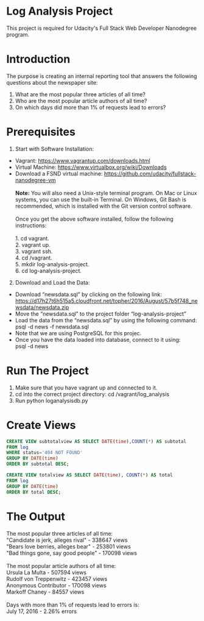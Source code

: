 # Log Analysis Project
This project is required for Udacity's Full Stack Web Developer Nanodegree program.

# Introduction
The purpose is creating an internal reporting tool that answers the following questions about the newspaper site:
1. What are the most popular three articles of all time?
2. Who are the most popular article authors of all time?
3. On which days did more than 1% of requests lead to errors?

# Prerequisites
1. Start	with	Software	Installation:
* Vagrant:	https://www.vagrantup.com/downloads.html	
* Virtual	Machine:	https://www.virtualbox.org/wiki/Downloads	
* Download	a	FSND	virtual	machine:	https://github.com/udacity/fullstack-nanodegree-vm	
<br /> __Note:__ You	will	also	need	a	Unix-style	terminal	program.	On	Mac	or	Linux	systems,	you	can	use	the	built-in	Terminal.	On	Windows, Git	Bash is recommended,	which	is	installed	with	the	Git	version	control	software.	
<br />Once	you	get	the	above	software	installed,	follow	the	following	instructions:	
<br />1. cd vagrant.
<br />2. vagrant up.
<br />3. vagrant ssh. 
<br />4. cd /vagrant.
<br />5. mkdir log-analysis-project.
<br />6. cd log-analysis-project. 
 
2. Download	and	Load	the	Data:
* Download	“newsdata.sql” by	clicking	on	the	following	link: 
https://d17h27t6h515a5.cloudfront.net/topher/2016/August/57b5f748_newsdata/newsdata.zip
* Move	the	“newsdata.sql”	to the project	folder	“log-analysis-project”	
* Load	the	data	from	the	“newsdata.sql”	by	using	the	following	command:<br /> psql -d news -f newsdata.sql 
* Note	that	we	are	using	PostgreSQL	for	this	projec.
* Once	you	have	the	data	loaded	into	database,	connect	to	it	using:<br /> psql -d news

# Run The Project
1. Make sure that you have vagrant up and connected to it.
2. cd into the correct project directory: cd /vagrant/log_analysis
3. Run python loganalysisdb.py
# Create Views
```sql
CREATE VIEW subtotalview AS SELECT DATE(time),COUNT(*) AS subtotal 
FROM log 
WHERE status='404 NOT FOUND' 
GROUP BY DATE(time) 
ORDER BY subtotal DESC;
```
```sql
CREATE VIEW totalview AS SELECT DATE(time), COUNT(*) AS total
FROM log 
GROUP BY DATE(time) 
ORDER BY total DESC;
```

# The Output
The most popular three articles of all time:
<br /> "Candidate is jerk, alleges rival" - 338647 views
<br /> "Bears love berries, alleges bear" - 253801 views
<br /> "Bad things gone, say good people" - 170098 views
<br />
<br />The most popular article authors of all time:
<br /> Ursula La Multa - 507594 views
<br /> Rudolf von Treppenwitz - 423457 views
<br /> Anonymous Contributor - 170098 views
<br /> Markoff Chaney - 84557 views
<br />
<br /> Days with more than 1% of requests lead to errors is:
<br /> July 17, 2016 - 2.26% errors
